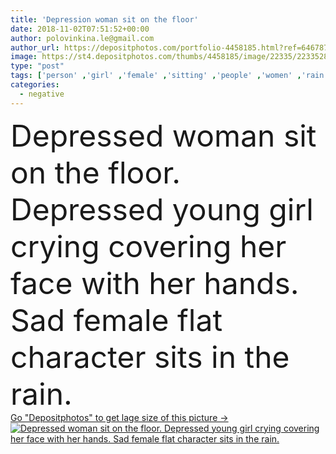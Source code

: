```yaml
---
title: 'Depression woman sit on the floor'
date: 2018-11-02T07:51:52+00:00
author: polovinkina.le@gmail.com
author_url: https://depositphotos.com/portfolio-4458185.html?ref=64678756
image: https://st4.depositphotos.com/thumbs/4458185/image/22335/223352860/api_thumb_450.jpg?forcejpeg=true
type: "post"
tags: ['person' ,'girl' ,'female' ,'sitting' ,'people' ,'women' ,'rain' ,'health' ,'head' ,'illness' ,'youth' ,'face' ,'hands' ,'character' ,'crying' ,'relax' ,'tired' ,'school' ,'woman' ,'flat' ,'cover' ,'room' ,'education' ,'floor' ,'loneliness' ,'addiction' ,'negative' ,'alone' ,'college' ,'student' ,'depression' ,'pain' ,'recovery' ,'drug' ,'sad' ,'lonely' ,'fear' ,'Worried' ,'mental' ,'Anxiety' ,'despair' ,'stressed' ,'depressed' ,'cry' ,'prevention' ,'suicide' ,'panic' ,'disorder' ,'unhappy' ,'fatigue' ]
categories: 
  - negative
---
```

<div aling="center">
            <font size="60"> Depressed woman sit on the floor. Depressed young girl crying covering her face with her hands. Sad female flat character sits in the rain.</font>   
</div>
<div>
    <a href='https://st4.depositphotos.com/thumbs/4458185/image/22335/223352860/api_thumb_450.jpg?forcejpeg=true?ref=64678756' target=_blank > Go "Depositphotos" to get lage size of this picture ->
        <img href='https://st4.depositphotos.com/thumbs/4458185/image/22335/223352860/api_thumb_450.jpg?forcejpeg=true?ref=64678756' src='https://st4.depositphotos.com/4458185/22335/i/950/depositphotos_223352860-stock-photo-depression-woman-sit-on-the.jpg?forcejpeg=true' alt='Depressed woman sit on the floor. Depressed young girl crying covering her face with her hands. Sad female flat character sits in the rain.' >
    </a>
</div>
